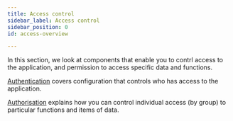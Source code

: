 ```yaml
---
title: Access control
sidebar_label: Access control
sidebar_position: 0
id: access-overview

---
```


In this section, we look at components that enable you to contrl access to the application, and permission to access specific data and functions.

[Authentication](/creating-applications/defining-your-application/access-control/authentic-over/) covers configuration that controls who has access to the application.

[Authorisation](/creating-applications/defining-your-application/access-control/authorisation-over//) explains how you can control individual access (by group) to particular functions and items of data.






